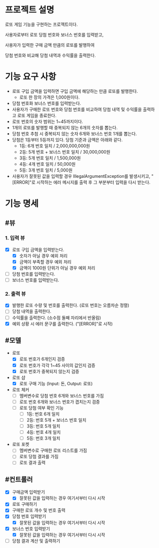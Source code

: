 # 프로젝트 설명
로또 게임 기능을 구현하는 프로젝트이다.

사용자로부터 로또 당첨 번호와 보너스 번호를 입력받고,

사용자가 입력한 구매 금액 만큼의 로또를 발행하여

당첨 번호와 비교해 당첨 내역과 수익률을 출력한다.


# 기능 요구 사항
- 로또 구입 금액을 입력하면 구입 금액에 해당하는 만큼 로또를 발행한다.
  - 로또 한 장의 가격은 1,000원이다.
- 당첨 번호화 보너스 번호를 입력받는다.
- 사용자가 구매한 로또 번호와 당첨 번호를 비교하여 당첨 내역 및 수익률을 출력하고 로또 게임을 종료한다.
- 로또 번호의 숫자 범위는 1~45까지이다.
- 1개의 로또를 발행할 때 중복되지 않는 6개의 숫자를 뽑는다.
- 당첨 번호 추첨 시 중복되지 않는 숫자 6개와 보너스 번호 1개를 뽑는다.
- 당첨은 1등부터 5등까지 있다. 당첨 기준과 금액은 아래와 같다.
    - 1등: 6개 번호 일치 / 2,000,000,000원
    - 2등: 5개 번호 + 보너스 번호 일치 / 30,000,000원
    - 3등: 5개 번호 일치 / 1,500,000원
    - 4등: 4개 번호 일치 / 50,000원
    - 5등: 3개 번호 일치 / 5,000원
- 사용자가 잘못된 값을 입력할 경우 IllegalArgumentException를 발생시키고, "[ERROR]"로 시작하는 에러 메시지를 출력 후 그 부분부터 입력을 다시 받는다.


# 기능 명세

## #뷰
### 1. 입력 뷰
- [x] 로또 구입 금액을 입력받는다.
  - [x] 숫자가 아닐 경우 예외 처리
  - [x] 금액이 부족할 경우 예외 처리
  - [x] 금액이 1000원 단위가 아닐 경우 예외 처리 
- [ ] 당첨 번호를 입력받는다.
- [ ] 보너스 번호를 입력받는다. 
### 2. 출력 뷰
- [x] 발행한 로또 수량 및 번호를 출력한다. (로또 번호는 오름차순 정렬)
- [ ] 당첨 내역을 출력한다.
- [ ] 수익률을 출력한다. (소수점 둘째 자리에서 반올림)
- [x] 예외 상황 시 에러 문구를 출력한다. ("[ERROR]"로 시작)

## #모델
- 로또
  - [x] 로또 번호가 6개인지 검증
  - [x] 로또 번호가 각각 1~45 사이의 값인지 검증
  - [x] 로또 번호가 중복되지 않는지 검증
- 로또 샵
  - [x] 로또 구매 기능 (Input: 돈, Output: 로또)
- 로또 체커
  - [ ] 멤버변수로 당첨 번호 6개와 보너스 번호를 가짐
  - [ ] 로또 번호 6개와 보너스 번호가 겹치는지 검증
  - [ ] 로또 당첨 여부 확인 기능
    - [ ] 1등: 번호 6개 일치
    - [ ] 2등: 번호 5개 + 보너스 번호 일치
    - [ ] 3등: 번호 5개 일치
    - [ ] 4등: 번호 4개 일치
    - [ ] 5등: 번호 3개 일치
- 로또 포켓
  - [ ] 멤버변수로 구매한 로또 리스트를 가짐
  - [ ] 로또 당첨 결과를 가짐
  - [ ] 로또 결과 출력 

## #컨트롤러
- [x] 구매금액 입력받기
  - [x] 잘못된 값을 입력하는 경우 여기서부터 다시 시작
- [x] 로또 구매하기
- [x] 구매한 로또 개수 및 번호 출력
- [x] 당첨 번호 입력받기
  - [x] 잘못된 값을 입력하는 경우 여기서부터 다시 시작
- [x] 보너스 번호 입력받기
  - [x] 잘못된 값을 입력하는 경우 여기서부터 다시 시작
- [ ] 당첨 결과 계산 및 출력하기
